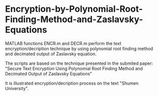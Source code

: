 # Encryption-by-Polynomial-Root-Finding-Method-and-Zaslavsky-Equations

 MATLAB functions ENCR.m and DECR.m perform the text encryption/decription technique by using polynomial root finding method
 and decimated output of Zaslavsky equation.
 
 The scripts are based on the technique presented in the submited paper:
 "Secure Text Encryption Using Polynomial Root Finding Method and Decimated Output of Zaslavsky Equations"

 It is illustrated encryption/decription process on the text "Shumen University". 
